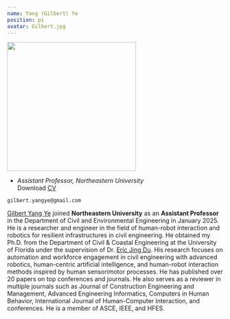 ```yaml
---
name: Yang (Gilbert) Ye
position: pi
avatar: Gilbert.jpg
---
```


<img width="300" src="{{site.baseurl}}/images/people/{{page.avatar}}" data-action="zoom">

- _Assistant Professor, Northeastern University_<br>
Download [CV](/documents/Gilbert_Yang_Ye_2023.pdf)

<i class="fa fa-envelope-o"></i> `gilbert.yangye@gmail.com`

[Gilbert Yang Ye](http://gilbert-yangye.github.io/) joined **Northeastern University** as an **Assistant Professor** in the Department of Civil and Environmental Engineering in January 2025. 
He is a researcher and engineer in the field of human-robot interaction and robotics for resilient infrastructures in civil engineering. 
He obtained my Ph.D. from the Department of Civil & Coastal Engineering at the University of Florida under the supervision of Dr. [Eric Jing Du](https://faculty.eng.ufl.edu/ericdu/). 
His research focuses on automation and workforce engagement in civil engineering with advanced robotics, 
human-centric artificial intelligence, and human-robot interaction methods inspired by human sensorimotor processes. 
He  has published over 20 papers on top conferences and journals. He also serves as a reviewer in multiple journals such as Journal of Construction Engineering and Management, 
Advanced Engineering Informatics, Computers in Human Behavior, International Journal of Human-Computer Interaction, and conferences. He is a member of ASCE, IEEE, and HFES.

